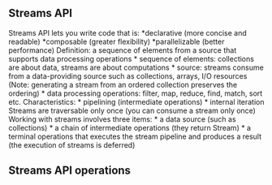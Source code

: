 Streams API
-----------------------
Streams API lets you write code that is:
	*declarative (more concise and readable)
	*composable (greater flexibility)
	*parallelizable (better performance)
Definition: a sequence of elements from a source that supports data processing operations
	* sequence of elements: collections are about data, streams are about computations
	* source: streams consume from a data-providing source such as collections,
	arrays, I/O resources (Note: generating a stream from an ordered collection
	preserves the ordering)
	* data processing operations: filter, map, reduce, find, match, sort etc.
Characteristics:
    * pipelining (intermediate operations)
    * internal iteration
Streams are traversable only once (you can consume a stream only once)
Working with streams involves three items:
	* a data source (such as collections)
	* a chain of intermediate operations (they return Stream<T>)
	* a terminal operations that executes the stream pipeline 
	and produces a result (the execution of streams is deferred)
	
Streams API operations
-----------------------	


	
